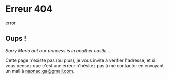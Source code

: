Erreur 404
==========
error

## Oups !

*Sorry Mario but our princess is in another castle...*

Cette page n'existe pas (ou plus), je vous invite à vérifier l'adresse, et si vous pensez que c'est une erreur n'hésitez pas à me contacter en envoyant un mail à <napnac.ga@gmail.com>.
